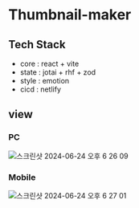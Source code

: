 # Thumbnail-maker

## Tech Stack

- core : react + vite
- state : jotai + rhf + zod
- style : emotion
- cicd : netlify

## view

### PC

![스크린샷 2024-06-24 오후 6 26 09](https://github.com/h00ns/Thumbnail-Maker/assets/97011015/4b15c458-bf48-4335-a30e-8731533e7577)

### Mobile

![스크린샷 2024-06-24 오후 6 27 01](https://github.com/h00ns/Thumbnail-Maker/assets/97011015/94cd4b3b-455a-4468-b2dd-a7e6e5a5e3cc)


